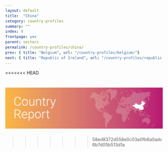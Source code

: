 ```yaml
---
layout: default
title:  "China"
category: country-profiles
summary: ""
index: 9
frontpage: yes
parent: sectors
permalink: /country-profiles/china/
prev: { title: "Belgium", url: "/country-profiles/belgium/"}
next: { title: "Republic of Ireland", url: "/country-profiles/republic-of-ireland/"}
---
```

<<<<<<< HEAD

![An image of China outlined on a map](/assets/images/country_maps/09-China.png)
=======
>>>>>>> 58ed8372d558e0c03a0fb6a0adc6b7d05b513d1a
